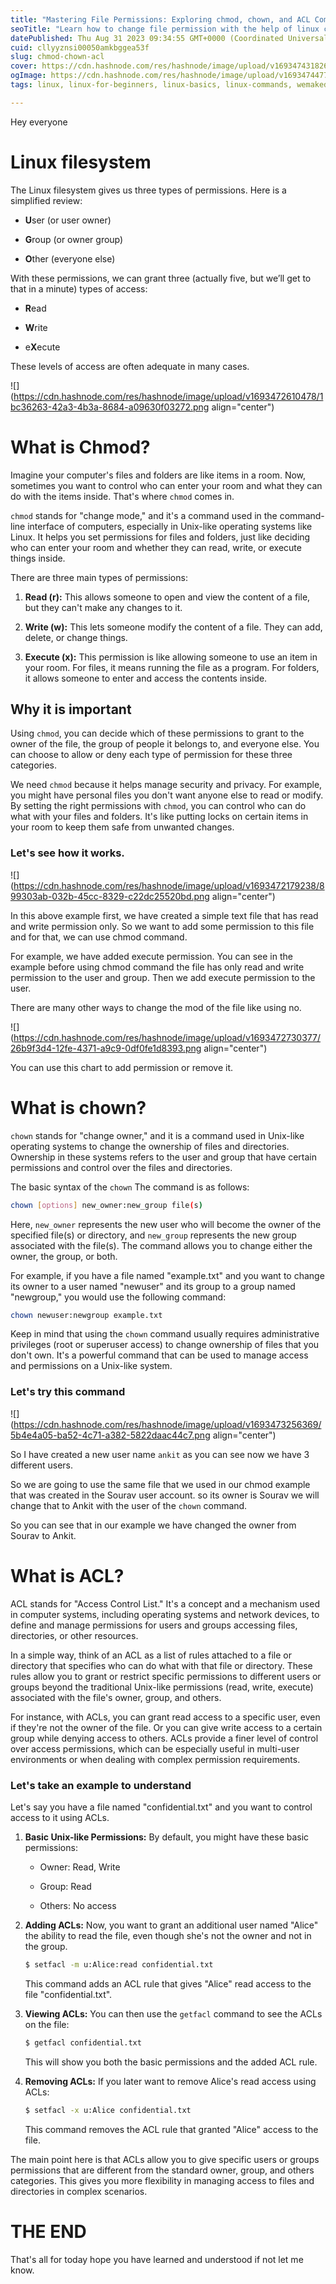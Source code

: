 ```yaml
---
title: "Mastering File Permissions: Exploring chmod, chown, and ACL Commands"
seoTitle: "Learn how to change file permission with the help of linux commands."
datePublished: Thu Aug 31 2023 09:34:55 GMT+0000 (Coordinated Universal Time)
cuid: cllyyznsi00050amkbggea53f
slug: chmod-chown-acl
cover: https://cdn.hashnode.com/res/hashnode/image/upload/v1693474318260/7835e5f9-6bfb-4197-adee-8f3fb90754ed.png
ogImage: https://cdn.hashnode.com/res/hashnode/image/upload/v1693474477789/f313ab8a-3751-429e-af83-833abe69d732.png
tags: linux, linux-for-beginners, linux-basics, linux-commands, wemakedevs

---
```


Hey everyone

# Linux filesystem

The Linux filesystem gives us three types of permissions. Here is a simplified review:

* **U**ser (or user owner)
    
* **G**roup (or owner group)
    
* **O**ther (everyone else)
    

With these permissions, we can grant three (actually five, but we’ll get to that in a minute) types of access:

* **R**ead
    
* **W**rite
    
* e**X**ecute
    

These levels of access are often adequate in many cases.

![](https://cdn.hashnode.com/res/hashnode/image/upload/v1693472610478/1bc36263-42a3-4b3a-8684-a09630f03272.png align="center")

# What is Chmod?

Imagine your computer's files and folders are like items in a room. Now, sometimes you want to control who can enter your room and what they can do with the items inside. That's where `chmod` comes in.

`chmod` stands for "change mode," and it's a command used in the command-line interface of computers, especially in Unix-like operating systems like Linux. It helps you set permissions for files and folders, just like deciding who can enter your room and whether they can read, write, or execute things inside.

There are three main types of permissions:

1. **Read (r):** This allows someone to open and view the content of a file, but they can't make any changes to it.
    
2. **Write (w):** This lets someone modify the content of a file. They can add, delete, or change things.
    
3. **Execute (x):** This permission is like allowing someone to use an item in your room. For files, it means running the file as a program. For folders, it allows someone to enter and access the contents inside.
    

## Why it is important

Using `chmod`, you can decide which of these permissions to grant to the owner of the file, the group of people it belongs to, and everyone else. You can choose to allow or deny each type of permission for these three categories.

We need `chmod` because it helps manage security and privacy. For example, you might have personal files you don't want anyone else to read or modify. By setting the right permissions with `chmod`, you can control who can do what with your files and folders. It's like putting locks on certain items in your room to keep them safe from unwanted changes.

### Let's see how it works.

![](https://cdn.hashnode.com/res/hashnode/image/upload/v1693472179238/899303ab-032b-45cc-8329-c22dc25520bd.png align="center")

In this above example first, we have created a simple text file that has read and write permission only. So we want to add some permission to this file and for that, we can use chmod command.

For example, we have added execute permission. You can see in the example before using chmod command the file has only read and write permission to the user and group. Then we add execute permission to the user.

There are many other ways to change the mod of the file like using no.

![](https://cdn.hashnode.com/res/hashnode/image/upload/v1693472730377/26b9f3d4-12fe-4371-a9c9-0df0fe1d8393.png align="center")

You can use this chart to add permission or remove it.

# What is chown?

`chown` stands for "change owner," and it is a command used in Unix-like operating systems to change the ownership of files and directories. Ownership in these systems refers to the user and group that have certain permissions and control over the files and directories.

The basic syntax of the `chown` The command is as follows:

```bash
chown [options] new_owner:new_group file(s)
```

Here, `new_owner` represents the new user who will become the owner of the specified file(s) or directory, and `new_group` represents the new group associated with the file(s). The command allows you to change either the owner, the group, or both.

For example, if you have a file named "example.txt" and you want to change its owner to a user named "newuser" and its group to a group named "newgroup," you would use the following command:

```bash
chown newuser:newgroup example.txt
```

Keep in mind that using the `chown` command usually requires administrative privileges (root or superuser access) to change ownership of files that you don't own. It's a powerful command that can be used to manage access and permissions on a Unix-like system.

### Let's try this command

![](https://cdn.hashnode.com/res/hashnode/image/upload/v1693473256369/5b4e4a05-ba52-4c71-a382-5822daac44c7.png align="center")

So I have created a new user name `ankit` as you can see now we have 3 different users.

So we are going to use the same file that we used in our chmod example that was created in the Sourav user account. so its owner is Sourav we will change that to Ankit with the user of the `chown` command.

So you can see that in our example we have changed the owner from Sourav to Ankit.

# What is ACL?

ACL stands for "Access Control List." It's a concept and a mechanism used in computer systems, including operating systems and network devices, to define and manage permissions for users and groups accessing files, directories, or other resources.

In a simple way, think of an ACL as a list of rules attached to a file or directory that specifies who can do what with that file or directory. These rules allow you to grant or restrict specific permissions to different users or groups beyond the traditional Unix-like permissions (read, write, execute) associated with the file's owner, group, and others.

For instance, with ACLs, you can grant read access to a specific user, even if they're not the owner of the file. Or you can give write access to a certain group while denying access to others. ACLs provide a finer level of control over access permissions, which can be especially useful in multi-user environments or when dealing with complex permission requirements.

### Let's take an example to understand

Let's say you have a file named "confidential.txt" and you want to control access to it using ACLs.

1. **Basic Unix-like Permissions:** By default, you might have these basic permissions:
    
    * Owner: Read, Write
        
    * Group: Read
        
    * Others: No access
        
2. **Adding ACLs:** Now, you want to grant an additional user named "Alice" the ability to read the file, even though she's not the owner and not in the group.
    
    ```bash
    $ setfacl -m u:Alice:read confidential.txt
    ```
    
    This command adds an ACL rule that gives "Alice" read access to the file "confidential.txt".
    
3. **Viewing ACLs:** You can then use the `getfacl` command to see the ACLs on the file:
    
    ```bash
    $ getfacl confidential.txt
    ```
    
    This will show you both the basic permissions and the added ACL rule.
    
4. **Removing ACLs:** If you later want to remove Alice's read access using ACLs:
    
    ```bash
    $ setfacl -x u:Alice confidential.txt
    ```
    
    This command removes the ACL rule that granted "Alice" access to the file.
    

The main point here is that ACLs allow you to give specific users or groups permissions that are different from the standard owner, group, and others categories. This gives you more flexibility in managing access to files and directories in complex scenarios.

# THE END

That's all for today hope you have learned and understood if not let me know.